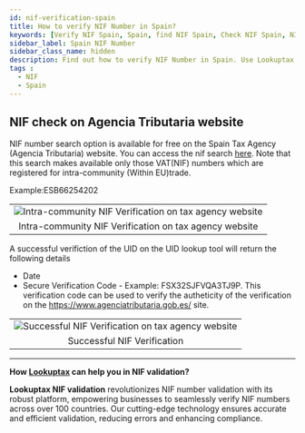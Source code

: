 ```yaml
---
id: nif-verification-spain
title: How to verify NIF Number in Spain?
keywords: [Verify NIF Spain, Spain, find NIF Spain, Check NIF Spain, NIF number]
sidebar_label: Spain NIF Number
sidebar_class_name: hidden
description: Find out how to verify NIF Number in Spain. Use Lookuptax for hassle-free validation of NIF Number in Spain.
tags : 
  - NIF
  - Spain
---
```


## NIF check on Agencia Tributaria website

NIF number search option is available for free on the Spain Tax Agency (Agencia Tributaria) website. You can access the nif search [here](https://www2.agenciatributaria.gob.es/wlpl/GROI-JDIT/ConsultaOperadorSedeGroiServlet). Note that this search makes available only those VAT(NIF) numbers which are registered for intra-community (Within EU)trade.

Example:ESB66254202

<table align="center" border="0px" border-color="#dedede"><tr><td>
  <img src="/docs/img/verify/intra-commnuity-vat-spain.PNG" alt="Intra-community NIF Verification on tax agency website" title="Intra-community NIF Verification on tax agency website"/>
  </td></tr>
  <tr><td align="center">Intra-community NIF Verification on tax agency website</td></tr>
</table>

A successful verifiction of the UID on the UID lookup tool will return the following details

* Date
* Secure Verification Code - Example: FSX32SJFVQA3TJ9P. This verification code can be used to verify the autheticity of the verification on the https://www.agenciatributaria.gob.es/ site. 

<table align="center" border="0px" border-color="#dedede"><tr><td>
  <img src="/docs/img/verify/nif-results-spain.PNG" alt="Successful NIF Verification on tax agency website" title="Successful NIF Verification on tax agency website"/>
  </td></tr>
  <tr><td align="center">Successful NIF Verification</td></tr>
</table>


----
**How [Lookuptax](https://lookuptax.com/) can help you in NIF validation?**

**Lookuptax NIF validation** revolutionizes NIF number validation with its robust platform, empowering businesses to seamlessly verify NIF numbers across over 100 countries. Our cutting-edge technology ensures accurate and efficient validation, reducing errors and enhancing compliance.